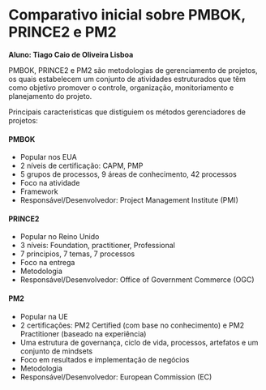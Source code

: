 # Comparativo inicial sobre PMBOK, PRINCE2 e PM2
**Aluno: Tiago Caio de Oliveira Lisboa**

PMBOK, PRINCE2 e PM2 são metodologias de gerenciamento de projetos,
os quais estabelecem um conjunto de atividades estruturados que têm como objetivo promover o controle,
organização, monitoriamento e planejamento do projeto.

Principais caracteristicas que distiguiem os métodos gerenciadores de projetos:

#### PMBOK
* Popular nos EUA
* 2 níveis de certificação: CAPM, PMP
* 5 grupos de processos, 9 áreas de conhecimento, 42 processos
* Foco na atividade
* Framework
* Responsável/Desenvolvedor: Project Management Institute (PMI) 

#### PRINCE2
* Popular no Reino Unido
* 3 níveis: Foundation, practitioner, Professional
* 7 principios, 7 temas, 7 processos
* Foco na entrega
* Metodologia
* Responsável/Desenvolvedor: Office of Government Commerce (OGC)

#### PM2
* Popular na UE
* 2 certificações: PM2 Certified (com base no conhecimento) e PM2 Practitioner (baseado na experiência)
* Uma estrutura de governança, ciclo de vida, processos, artefatos e um conjunto de mindsets
* Foco em resultados e implementação de negócios
* Metodologia
* Responsável/Desenvolvedor:  European Commission (EC)
